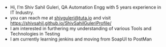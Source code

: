 - Hi, I’m Shiv Sahil Guleri, QA Automation Engg with 5 years experience in IT Industry.
- you can reach me at shivguleri@tuta.io and visit https://shivsahil.github.io/ShivSahilGuleriProfile/
- I am interested in furthering my understanding of various Tools and Technologies in Testing
- I am currently learning jenkins and moving from SoapUI to PostMan
